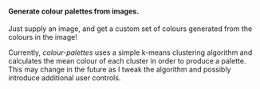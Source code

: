#### Generate colour palettes from images.
Just supply an image, and get a custom set of colours generated from the colours in the image!

Currently, *colour-palettes* uses a simple k-means clustering algorithm and calculates the mean colour of each cluster in order to produce a palette. This may change in the future as I tweak the algorithm and possibly introduce additional user controls.
